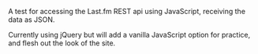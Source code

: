 A test for accessing the Last.fm REST api using JavaScript, receiving the data as JSON.

Currently using jQuery but will add a vanilla JavaScript option for practice, and flesh out the look of the site.
